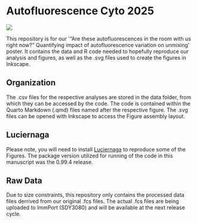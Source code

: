 # Autofluorescence Cyto 2025

<img src="https://github.com/DavidRach/Autofluorescence_Cyto2025/blob/main/AutofluorescencePoster.png" >

This repository is for our '“Are these autofluorescences in the room with us right now?” Quantifying impact of autofluorescence variation on unmixing' poster. It contains the data and R code needed to hopefully reproduce our analysis and figures, as well as the .svg files used to create the figures in Inkscape.

## Organization

The .csv files for the respective analyses are stored in the data folder, from which they can be accessed by the code. The code is contained within the Quarto Markdown (.qmd) files named after the respective figure. The .svg files can be opened with Inkscape to access the Figure assembly layout. 

## Luciernaga

Please note, you will need to install [Luciernaga](https://github.com/DavidRach/Luciernaga) to reproduce some of the Figures. The package version utilized for running of the code in this manuscript was the 0.99.4 release. 

## Raw Data

Due to size constraints, this repository only contains the processed data files derrived from our original .fcs files. The actual .fcs files are being uploaded to ImmPort (SDY3080) and will be available at the next release cycle. 
